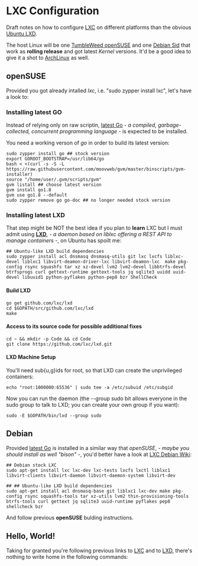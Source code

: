 # LXC Configuration

Draft notes on how to configure [LXC](https://linuxcontainers.org) on different platforms than the obvious [Ubuntu LXD](https://www.ubuntu.com/containers/lxd).

The host Linux will be one [TumbleWeed openSUSE](https://en.opensuse.org/Portal:Tumbleweed) and one [Debian Sid](https://www.debian.org/releases/sid/) that work as **rolling release** and got latest *Kernel* versions. It'd be a good idea to give it a shot to [ArchLinux](https://www.archlinux.org) as well.

## openSUSE

Provided you got already intalled *lxc*, i.e. "sudo zypper install lxc", let's have a look to:

### Installing latest GO

Instead of relying only on raw scriptin, [latest Go](https://github.com/moovweb/gvm) *- a compiled, garbage-collected, concurrent programming language -* is expected to be installed.

You need a working verson of *go* in order to build its latest version:

    sudo zypper install go ## stock version
    export GOROOT_BOOTSTRAP=/usr/lib64/go
    bash < <(curl -s -S -L https://raw.githubusercontent.com/moovweb/gvm/master/binscripts/gvm-installer)
    source "/home/user/.gvm/scripts/gvm"
    gvm listall ## choose latest version
    gvm install go1.8
    gvm use go1.8 --default
    sudo zypper remove go go-doc ## no longer needed stock version
    
### Installing latest LXD

That step might be NOT the best idea if you plan to **learn** LXC but I must admit using **[LXD](https://github.com/lxc/lxd)**, *- a daemon based on liblxc offering a REST API to manage containers -*, on Ubuntu has spoilt me:

    ## Ubuntu-like LXD build dependencies
    sudo zypper install acl dnsmasq dnsmasq-utils git lxc lxcfs liblxc-devel liblxc1 libvirt-deamon-driver-lxc libvirt-deamon-lxc  make pkg-config rsync squashfs tar xz xz-devel lvm2 lvm2-devel libbtrfs-devel btrfsprogs curl gettext-runtime gettext-tools jq sqlite3 uuidd uuid-devel libuuid1 python-pyflakes python-pep8 bzr ShellCheck

#### Build LXD
    
    go get github.com/lxc/lxd
    cd $GOPATH/src/github.com/lxc/lxd
    make
    
#### Access to its source code for possible additional fixes

    cd ~ && mkdir -p Code && cd Code
    git clone https://github.com/lxc/lxd.git
    
#### LXD Machine Setup

You'll need sub{u,g}ids for root, so that LXD can create the unprivileged containers:

    echo "root:1000000:65536" | sudo tee -a /etc/subuid /etc/subgid

Now you can run the daemon (the --group sudo bit allows everyone in the sudo group to talk to LXD; you can create your own group if you want):

    sudo -E $GOPATH/bin/lxd --group sudo
 
 ## Debian
 
Provided [latest Go](https://github.com/moovweb/gvm) is installed in a similar way that *openSUSE*, *- maybe you should install as well "bison" -*, you'd better have a look at [LXC Debian Wiki](https://wiki.debian.org/LXC):

    ## Debian stock LXC
    sudo apt-get install lxc lxc-dev lxc-tests lxcfs lxctl liblxc1 libvirt-clients libvirt-daemon libvirt-daemon-system libvirt-dev
    
    ## ## Ubuntu-like LXD build dependencies
    sudo apt-get install acl dnsmasq-base git liblxc1 lxc-dev make pkg-config rsync squashfs-tools tar xz-utils lvm2 thin-provisioning-tools btrfs-tools curl gettext jq sqlite3 uuid-runtime pyflakes pep8 shellcheck bzr
    
And follow previous **openSUSE** bulding instructions.
     
 ## Hello, World!
 
 Taking for granted you're following previous links to [LXC](https://linuxcontainers.org) and to [LXD](https://github.com/lxc/lxd), there's nothing to write home in the following commands:
 
 
